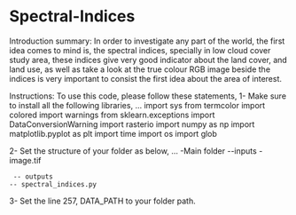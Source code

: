 # Spectral-Indices
Introduction summary:
In order to investigate any part of the world, the first idea comes to mind is, the spectral indices, specially in low cloud cover study area, these indices give very good indicator about the land cover, and land use, as well as take a look at the true colour RGB image beside the indices is very important to consist the first idea about the area of interest. 

Instructions:
To use this code, please follow these statements, 
1-	Make sure to install all the following libraries, 
… 
    import sys
    from termcolor import colored
    import warnings
    from sklearn.exceptions import DataConversionWarning
    import rasterio
    import numpy as np
    import matplotlib.pyplot as plt
    import time 
    import os
    import glob

2-	Set the structure of your folder as below, 
…
   -Main folder
      --inputs 
         - image.tif

     -- outputs
    -- spectral_indices.py

3-	Set the line 257, DATA_PATH to your folder path. 
